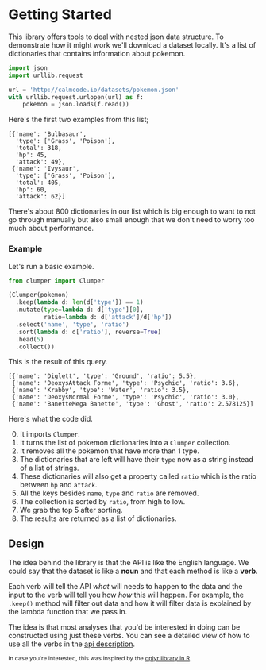 # Getting Started

This library offers tools to deal with nested json data structure. To demonstrate how it might work we'll download a dataset locally. It's a list of dictionaries that contains information about pokemon.

```python
import json
import urllib.request

url = 'http://calmcode.io/datasets/pokemon.json'
with urllib.request.urlopen(url) as f:
    pokemon = json.loads(f.read())
```

Here's the first two examples from this list;

```
[{'name': 'Bulbasaur',
  'type': ['Grass', 'Poison'],
  'total': 318,
  'hp': 45,
  'attack': 49},
 {'name': 'Ivysaur',
  'type': ['Grass', 'Poison'],
  'total': 405,
  'hp': 60,
  'attack': 62}]
```

There's about 800 dictionaries in our list which is
big enough to want to not go through manually but also
small enough that we don't need to worry too much
about performance.

### Example

Let's run a basic example.

```python
from clumper import Clumper

(Clumper(pokemon)
  .keep(lambda d: len(d['type']) == 1)
  .mutate(type=lambda d: d['type'][0],
          ratio=lambda d: d['attack']/d['hp'])
  .select('name', 'type', 'ratio')
  .sort(lambda d: d['ratio'], reverse=True)
  .head(5)
  .collect())
```

This is the result of this query.

```
[{'name': 'Diglett', 'type': 'Ground', 'ratio': 5.5},
 {'name': 'DeoxysAttack Forme', 'type': 'Psychic', 'ratio': 3.6},
 {'name': 'Krabby', 'type': 'Water', 'ratio': 3.5},
 {'name': 'DeoxysNormal Forme', 'type': 'Psychic', 'ratio': 3.0},
 {'name': 'BanetteMega Banette', 'type': 'Ghost', 'ratio': 2.578125}]
```

Here's what the code did.

0. It imports `Clumper`.
1. It turns the list of pokemon dictionaries into a `Clumper` collection.
2. It removes all the pokemon that have more than 1 type.
3. The dictionaries that are left will have their `type` now as a string instead of a list of strings.
4. These dictionaries will also get a property called `ratio` which is the ratio between `hp` and `attack`.
5. All the keys besides `name`, `type` and `ratio` are removed.
6. The collection is sorted by `ratio`, from high to low.
7. We grab the top 5 after sorting.
8. The results are returned as a list of dictionaries.

## Design

The idea behind the library is that the API is like the English language.
We could say that the dataset is like a **noun** and that each method is like a **verb**.

Each verb will tell the API *what* will needs to happen to the data and the
input to the verb will tell you how *how* this will happen. For example,
the `.keep()` method will filter out data and how it will filter data is
explained by the lambda function that we pass in.

The idea is that most analyses that you'd be interested in doing can be
constructed using just these verbs. You can see a detailed view of how to use all the verbs in the [api description](/api/clumper/).

<small>In case you're interested, this was inspired by the [dplyr library in R](https://dplyr.tidyverse.org/). </small>
